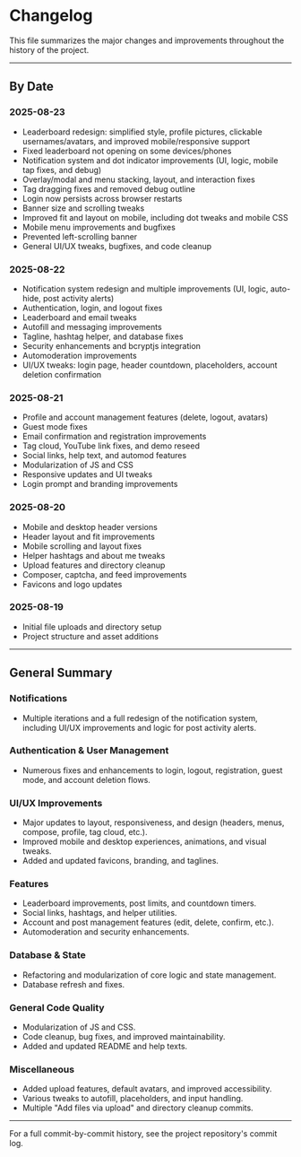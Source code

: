 # Changelog

This file summarizes the major changes and improvements throughout the history of the project.

---

## By Date


### 2025-08-23
- Leaderboard redesign: simplified style, profile pictures, clickable usernames/avatars, and improved mobile/responsive support
- Fixed leaderboard not opening on some devices/phones
- Notification system and dot indicator improvements (UI, logic, mobile tap fixes, and debug)
- Overlay/modal and menu stacking, layout, and interaction fixes
- Tag dragging fixes and removed debug outline
- Login now persists across browser restarts
- Banner size and scrolling tweaks
- Improved fit and layout on mobile, including dot tweaks and mobile CSS
- Mobile menu improvements and bugfixes
- Prevented left-scrolling banner
- General UI/UX tweaks, bugfixes, and code cleanup

### 2025-08-22
- Notification system redesign and multiple improvements (UI, logic, auto-hide, post activity alerts)
- Authentication, login, and logout fixes
- Leaderboard and email tweaks
- Autofill and messaging improvements
- Tagline, hashtag helper, and database fixes
- Security enhancements and bcryptjs integration
- Automoderation improvements
- UI/UX tweaks: login page, header countdown, placeholders, account deletion confirmation

### 2025-08-21
- Profile and account management features (delete, logout, avatars)
- Guest mode fixes
- Email confirmation and registration improvements
- Tag cloud, YouTube link fixes, and demo reseed
- Social links, help text, and automod features
- Modularization of JS and CSS
- Responsive updates and UI tweaks
- Login prompt and branding improvements

### 2025-08-20
- Mobile and desktop header versions
- Header layout and fit improvements
- Mobile scrolling and layout fixes
- Helper hashtags and about me tweaks
- Upload features and directory cleanup
- Composer, captcha, and feed improvements
- Favicons and logo updates

### 2025-08-19
- Initial file uploads and directory setup
- Project structure and asset additions

---

## General Summary

### Notifications
- Multiple iterations and a full redesign of the notification system, including UI/UX improvements and logic for post activity alerts.

### Authentication & User Management
- Numerous fixes and enhancements to login, logout, registration, guest mode, and account deletion flows.

### UI/UX Improvements
- Major updates to layout, responsiveness, and design (headers, menus, compose, profile, tag cloud, etc.).
- Improved mobile and desktop experiences, animations, and visual tweaks.
- Added and updated favicons, branding, and taglines.

### Features
- Leaderboard improvements, post limits, and countdown timers.
- Social links, hashtags, and helper utilities.
- Account and post management features (edit, delete, confirm, etc.).
- Automoderation and security enhancements.

### Database & State
- Refactoring and modularization of core logic and state management.
- Database refresh and fixes.

### General Code Quality
- Modularization of JS and CSS.
- Code cleanup, bug fixes, and improved maintainability.
- Added and updated README and help texts.

### Miscellaneous
- Added upload features, default avatars, and improved accessibility.
- Various tweaks to autofill, placeholders, and input handling.
- Multiple "Add files via upload" and directory cleanup commits.

---

For a full commit-by-commit history, see the project repository's commit log.
